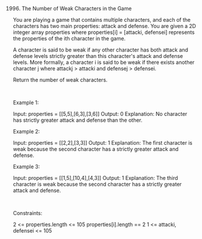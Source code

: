 1996. The Number of Weak Characters in the Game

You are playing a game that contains multiple characters, and each of the characters has two main properties: attack and defense. You are given a 2D integer array properties where properties[i] = [attacki, defensei] represents the properties of the ith character in the game.

A character is said to be weak if any other character has both attack and defense levels strictly greater than this character's attack and defense levels. More formally, a character i is said to be weak if there exists another character j where attackj > attacki and defensej > defensei.

Return the number of weak characters.

 

Example 1:

Input: properties = [[5,5],[6,3],[3,6]]
Output: 0
Explanation: No character has strictly greater attack and defense than the other.


Example 2:

Input: properties = [[2,2],[3,3]]
Output: 1
Explanation: The first character is weak because the second character has a strictly greater attack and defense.


Example 3:

Input: properties = [[1,5],[10,4],[4,3]]
Output: 1
Explanation: The third character is weak because the second character has a strictly greater attack and defense.


 

Constraints:

2 <= properties.length <= 105
properties[i].length == 2
1 <= attacki, defensei <= 105